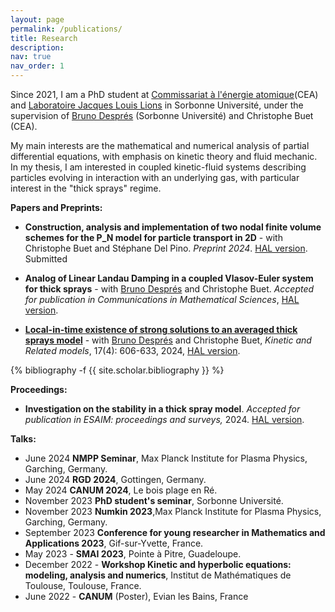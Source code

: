 ```yaml
---
layout: page
permalink: /publications/
title: Research
description: 
nav: true
nav_order: 1
---
```


Since 2021, I am a PhD student at [Commissariat à l'énergie atomique](https://www.cea.fr/)(CEA) and [Laboratoire Jacques Louis Lions](https://www.ljll.math.upmc.fr/fr/?lang=fr) in Sorbonne Université, under the supervision of [Bruno Després](https://www.ljll.math.upmc.fr/despres/) (Sorbonne Université) and Christophe Buet (CEA). 

My main interests are the mathematical and numerical analysis of partial differential equations, with emphasis on kinetic theory and fluid mechanic. In my thesis, I am interested in coupled kinetic-fluid systems describing particles evolving in interaction with an underlying gas, with particular interest in the "thick sprays" regime. 

**Papers and Preprints:**

- **Construction, analysis and implementation of two nodal finite volume schemes for the P_N
model for particle transport in 2D** - with Christophe Buet and Stéphane Del Pino. *Preprint 2024*. [HAL version](https://cea.hal.science/cea-04519862). Submitted

- **Analog of Linear Landau Damping in a coupled Vlasov-Euler system for thick sprays** - with [Bruno Després](https://www.ljll.math.upmc.fr/despres/) and Christophe Buet. *Accepted for publication in Communications in Mathematical Sciences*, [HAL version](https://hal.science/hal-04265990v1).
- [**Local-in-time existence of strong solutions to an averaged thick sprays model**](https://www.aimsciences.org/article/doi/10.3934/krm.2023034) - with [Bruno Després](https://www.ljll.math.upmc.fr/despres/) and Christophe Buet, *Kinetic and Related models*, 17(4): 606-633, 2024, [HAL version](https://hal.science/hal-03881187).


<div class="publications">

{% bibliography -f {{ site.scholar.bibliography }} %}

</div>

**Proceedings:**

- **Investigation on the stability in a thick spray model**. *Accepted for publication in ESAIM: proceedings and surveys,* 2024. [HAL version](https://hal.science/hal-04586793). 
 
**Talks:**

- June 2024 **NMPP Seminar**, Max Planck Institute for Plasma Physics, Garching, Germany.
- June 2024 **RGD 2024**, Gottingen, Germany.
- May 2024 **CANUM 2024**, Le bois plage en Ré.
- November 2023 **PhD student's seminar**, Sorbonne Université.
- November 2023 **Numkin 2023**,Max Planck Institute for Plasma Physics, Garching, Germany.
- September 2023 **Conference for young researcher in Mathematics and Applications 2023**, Gif-sur-Yvette, France.
- May 2023 - **SMAI 2023**, Pointe à Pitre, Guadeloupe.
- December 2022 - **Workshop Kinetic and hyperbolic equations: modeling, analysis and numerics**, Institut de Mathématiques de Toulouse, Toulouse, France. 
- June 2022 - **CANUM** (Poster), Evian les Bains, France
